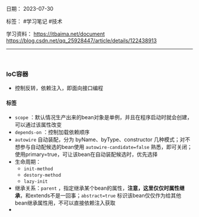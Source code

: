 日期： 2023-07-30

标签： #学习笔记 #技术

学习资料： 
https://itbaima.net/document
https://blog.csdn.net/qq_25928447/article/details/122438913

---
<br>

### IoC容器
- 控制反转，依赖注入，即面向接口编程

#### <bean/>标签
- `scope` ：默认情况生产出来的bean对象是单例，并且在程序启动时就会创建，可以通过该属性改变
- `depends-on` ：控制加载依赖顺序
- `autowire` 自动装配，分为 byName、byType、constructor 几种模式；对不想参与自动配候选的bean使用 `autowire-candidate=false` 熟悉，即可关闭；使用primary=true，可让该bean在自动装配候选时，优先选择
- 生命周期：
	- `init-method` 
	- `destory-method` 
	- `lazy-init`
- 继承关系：`parent` ，指定继承某个bean的属性，**注意，这里仅仅时属性继承**，和extends不是一回事；`abstract=true` 标识该bean仅仅作为给其他bean继承属性用，不可以直接依赖注入获取
- 